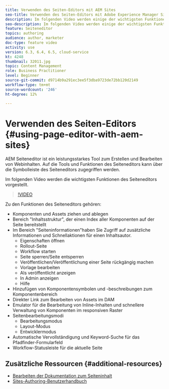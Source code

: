```yaml
---
title: Verwenden des Seiten-Editors mit AEM Sites
seo-title: Verwenden des Seiten-Editors mit Adobe Experience Manager Sites
description: Im folgenden Video werden einige der wichtigsten Funktionen des Touch-UI-Sites-Editors in Adobe Experience Manager vorgestellt.
seo-description: Im folgenden Video werden einige der wichtigsten Funktionen des Touch-UI-Sites-Editors in Adobe Experience Manager vorgestellt.
feature: Seiteneditor
topics: authoring
audience: author, marketer
doc-type: feature video
activity: use
version: 6.3, 6.4, 6.5, cloud-service
kt: 4248
thumbnail: 32011.jpg
topic: Content Management
role: Business Practitioner
level: Beginner
source-git-commit: d9714b9a291ec3ee5f3dba9723de72bb120d2149
workflow-type: tm+mt
source-wordcount: '246'
ht-degree: 12%

---
```



# Verwenden des Seiten-Editors {#using-page-editor-with-aem-sites}

AEM Seiteneditor ist ein leistungsstarkes Tool zum Erstellen und Bearbeiten von Webinhalten. Auf die Tools und Funktionen des Seiteneditors kann über die Symbolleiste des Seiteneditors zugegriffen werden.

Im folgenden Video werden die wichtigsten Funktionen des Seiteneditors vorgestellt.

>[!VIDEO](https://video.tv.adobe.com/v/32011?quality=12&learn=on)

Zu den Funktionen des Seiteneditors gehören:

* Komponenten und Assets ziehen und ablegen
* Bereich &quot;Inhaltsstruktur&quot;, der einen Index aller Komponenten auf der Seite bereitstellt
* Im Bereich &quot;Seiteninformationen&quot;haben Sie Zugriff auf zusätzliche Informationen und Schnellaktionen für einen Inhaltsautor.
   * Eigenschaften öffnen
   * Rollout-Seite
   * Workflow starten
   * Seite sperren/Seite entsperren
   * Veröffentlichen/Veröffentlichung einer Seite rückgängig machen
   * Vorlage bearbeiten
   * Als veröffentlicht anzeigen
   * In Admin anzeigen
   * Hilfe
* Hinzufügen von Komponentensymbolen und -beschreibungen zum Komponentenbereich
* Direkter Link zum Bearbeiten von Assets im DAM
* Emulator für die Bearbeitung von Inline-Inhalten und schnellere Verwaltung von Komponenten im responsiven Raster
* Seitenbearbeitungsmodi
   * Bearbeitungsmodus
   * Layout-Modus
   * Entwicklermodus
* Automatische Vervollständigung und Keyword-Suche für das Pfadfinder-Formularfeld
* Workflow-Statusleiste für die aktuelle Seite

## Zusätzliche Ressourcen {#additional-resources}

* [Bearbeiten der Dokumentation zum Seiteninhalt](https://docs.adobe.com/content/help/de-DE/experience-manager-65/authoring/authoring/editing-content.translate.html)
* [Sites-Authoring-Benutzerhandbuch](https://docs.adobe.com/content/help/en/experience-manager-65/authoring/home.html)
